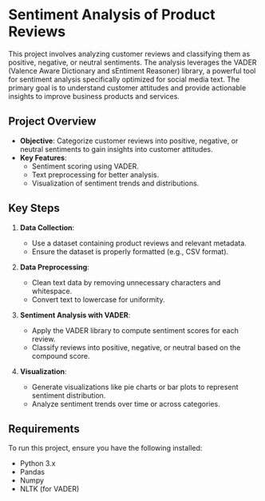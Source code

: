 # Sentiment Analysis of Product Reviews

This project involves analyzing customer reviews and classifying them as positive, negative, or neutral sentiments. The analysis leverages the VADER (Valence Aware Dictionary and sEntiment Reasoner) library, a powerful tool for sentiment analysis specifically optimized for social media text. The primary goal is to understand customer attitudes and provide actionable insights to improve business products and services.

## Project Overview

- **Objective**:
  Categorize customer reviews into positive, negative, or neutral sentiments to gain insights into customer attitudes.
- **Key Features**:
  - Sentiment scoring using VADER.
  - Text preprocessing for better analysis.
  - Visualization of sentiment trends and distributions.

## Key Steps

1. **Data Collection**:
   - Use a dataset containing product reviews and relevant metadata.
   - Ensure the dataset is properly formatted (e.g., CSV format).

2. **Data Preprocessing**:
   - Clean text data by removing unnecessary characters and whitespace.
   - Convert text to lowercase for uniformity.

3. **Sentiment Analysis with VADER**:
   - Apply the VADER library to compute sentiment scores for each review.
   - Classify reviews into positive, negative, or neutral based on the compound score.

4. **Visualization**:
   - Generate visualizations like pie charts or bar plots to represent sentiment distribution.
   - Analyze sentiment trends over time or across categories.

## Requirements

To run this project, ensure you have the following installed:

- Python 3.x
- Pandas
- Numpy
- NLTK (for VADER)

